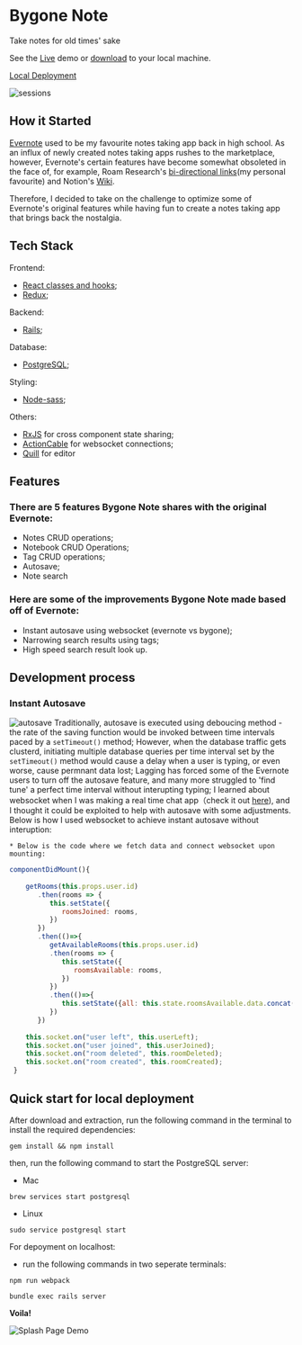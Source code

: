 
# Bygone Note

Take notes for old times' sake

See the [Live](https://pillrz.herokuapp.com/#/) demo or [download](https://github.com/dabaojian1992/Bygone_Note/archive/master.zip) to your local machine. 

[Local Deployment](#quick-start-for-local-deployment)

![sessions](https://github.com/dabaojian1992/Bygone_Note/blob/master/gifs/session.gif)


## How it Started

[Evernote](https://evernote.com/) used to be my favourite notes taking app back in high school. As an influx of newly created notes taking apps rushes to the marketplace, however, Evernote's certain features have become somewhat obsoleted in the face of, for example, Roam Research's [bi-directional links](https://www.roamtips.com/home/what-are-bi-directional-links-and-tags-in-roam-research#:~:text=Bi%2Ddirectional%20links%20are%20created,K%20(Ctrl%2DK))(my personal favourite) and Notion's [Wiki](https://www.notion.so/guides/tag/wiki).

Therefore, I decided to take on the challenge to optimize some of Evernote's original features while having fun to create a notes taking app that brings back the nostalgia. 

## Tech Stack
Frontend:
* [React classes and hooks](https://reactjs.org/);
* [Redux](https://redux.js.org/);

Backend:
* [Rails](https://rubyonrails.org/);

Database:
* [PostgreSQL](https://www.postgresql.org/);

Styling:
* [Node-sass](https://www.npmjs.com/package/node-sass);

Others:
* [RxJS](https://rxjs-dev.firebaseapp.com/) for cross component state sharing;
* [ActionCable](https://guides.rubyonrails.org/action_cable_overview.html) for websocket connections;
* [Quill](https://quilljs.com/) for editor

## Features

### There are 5 features Bygone Note shares with the original Evernote: ##
* Notes CRUD operations;
* Notebook CRUD Operations;
* Tag CRUD operations;
* Autosave;
* Note search

### Here are some of the improvements Bygone Note made based off of Evernote: ###
* Instant autosave using websocket (evernote vs bygone);
* Narrowing search results using tags;
* High speed search result look up. 


## Development process

### Instant Autosave
 ![autosave](https://github.com/dabaojian1992/Bygone_Note/blob/master/gifs/autosave.gif)
  Traditionally, autosave is executed using deboucing method - the rate of the saving function would be invoked between time intervals paced by a ```setTimeout()``` method;
  However, when the database traffic gets clusterd, initiating multiple database queries per time interval set by the ```setTimeout()``` method would cause a delay when a user is typing, or even worse, cause permnant data lost; 
  Lagging has forced some of the Evernote users to turn off the autosave feature, and many more struggled to 'find tune' a perfect time interval without interupting typing; 
  I learned about websocket when I was making a real time chat app（check it out [here](https://github.com/dabaojian1992/Pillar)), and I thought it could be exploited to help with autosave with some adjustments. Below is how I used websocket to achieve instant autosave without interuption: 
  
    * Below is the code where we fetch data and connect websocket upon mounting:
  ```js
  componentDidMount(){
      
      getRooms(this.props.user.id)
         .then(rooms => {
            this.setState({
               roomsJoined: rooms,
            })
         })
         .then(()=>{
            getAvailableRooms(this.props.user.id)                                
            .then(rooms => {
               this.setState({
                  roomsAvailable: rooms,
               })
            })
            .then(()=>{
               this.setState({all: this.state.roomsAvailable.data.concat(this.state.roomsJoined.data)})
            })
         })
      
      this.socket.on("user left", this.userLeft);
      this.socket.on("user joined", this.userJoined);
      this.socket.on("room deleted", this.roomDeleted);
      this.socket.on("room created", this.roomCreated);
   }
   ```
## Quick start for local deployment

After download and extraction, run the following command in the terminal to install the required dependencies: 
```
gem install && npm install
```
then, run the following command to start the PostgreSQL server: 
  * Mac
  ```
  brew services start postgresql
  ```
  * Linux
  ```
  sudo service postgresql start
  ```
For depoyment on localhost: 
  * run the following commands in two seperate terminals:
  ```
  npm run webpack 
  ```
  ```
  bundle exec rails server
  ```
  **Voila!**

![Splash Page Demo](https://github.com/dabaojian1992/Bygone_Note/blob/master/gifs/splash.gif)
